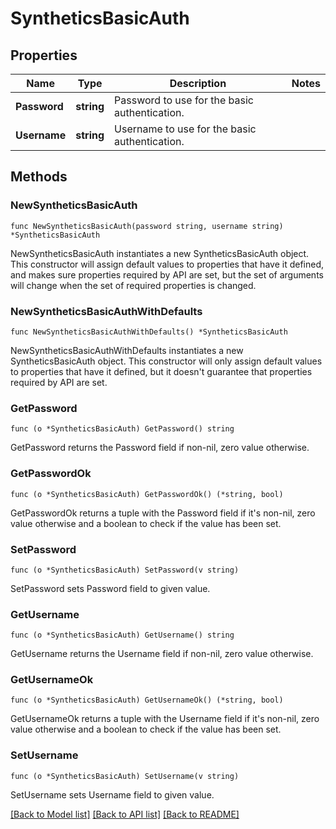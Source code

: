 # SyntheticsBasicAuth

## Properties

| Name         | Type       | Description                                   | Notes |
| ------------ | ---------- | --------------------------------------------- | ----- |
| **Password** | **string** | Password to use for the basic authentication. |
| **Username** | **string** | Username to use for the basic authentication. |

## Methods

### NewSyntheticsBasicAuth

`func NewSyntheticsBasicAuth(password string, username string) *SyntheticsBasicAuth`

NewSyntheticsBasicAuth instantiates a new SyntheticsBasicAuth object.
This constructor will assign default values to properties that have it defined,
and makes sure properties required by API are set, but the set of arguments
will change when the set of required properties is changed.

### NewSyntheticsBasicAuthWithDefaults

`func NewSyntheticsBasicAuthWithDefaults() *SyntheticsBasicAuth`

NewSyntheticsBasicAuthWithDefaults instantiates a new SyntheticsBasicAuth object.
This constructor will only assign default values to properties that have it defined,
but it doesn't guarantee that properties required by API are set.

### GetPassword

`func (o *SyntheticsBasicAuth) GetPassword() string`

GetPassword returns the Password field if non-nil, zero value otherwise.

### GetPasswordOk

`func (o *SyntheticsBasicAuth) GetPasswordOk() (*string, bool)`

GetPasswordOk returns a tuple with the Password field if it's non-nil, zero value otherwise
and a boolean to check if the value has been set.

### SetPassword

`func (o *SyntheticsBasicAuth) SetPassword(v string)`

SetPassword sets Password field to given value.

### GetUsername

`func (o *SyntheticsBasicAuth) GetUsername() string`

GetUsername returns the Username field if non-nil, zero value otherwise.

### GetUsernameOk

`func (o *SyntheticsBasicAuth) GetUsernameOk() (*string, bool)`

GetUsernameOk returns a tuple with the Username field if it's non-nil, zero value otherwise
and a boolean to check if the value has been set.

### SetUsername

`func (o *SyntheticsBasicAuth) SetUsername(v string)`

SetUsername sets Username field to given value.

[[Back to Model list]](../README.md#documentation-for-models) [[Back to API list]](../README.md#documentation-for-api-endpoints) [[Back to README]](../README.md)
